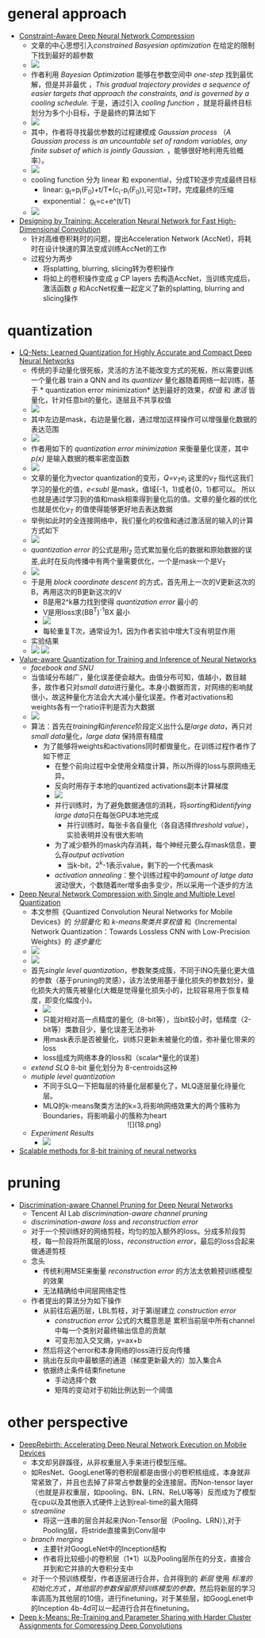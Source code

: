 # general approach
* [Constraint-Aware Deep Neural Network Compression](http://www.sfu.ca/~ftung/papers/constraintaware_eccv18.pdf)
  * 文章的中心思想引入*constrained Basyesian optimization* 在给定的限制下找到最好的超参数
  * ![](01.png)
  * 作者利用 *Bayesian Optimization* 能够在参数空间中 *one-step* 找到最优解，但是并非最优 ，*This gradual trajectory provides a sequence of easier targets that approach the constraints, and is governed by a cooling schedule.* 于是，通过引入 *cooling function* ，就是将最终目标划分为多个小目标，于是最终的算法如下
  * ![](02.png)
  * 其中，作者将寻找最优参数的过程建模成 *Gaussian process* （*A Gaussian process is an uncountable set of random variables, any finite subset of which is jointly Gaussian.* ，能够很好地利用先验概率）。
  * ![](03.png)
  * cooling function 分为 linear 和 exponential，分成T轮逐步完成最终目标
    * linear: g<sub>t</sub>=p<sub>i</sub>(F<sub>0</sub>)+t/T\*(c<sub>i</sub>-p<sub>i</sub>(F<sub>0</sub>)),可见t=T时，完成最终的压缩
    * exponential： g<sub>t</sub>=c+e^(t/T)
  * ![](04.png)
* [Designing by Training: Acceleration Neural Network for Fast High-Dimensional Convolution](https://dailongquan.github.io/files/publications/nips2018(1).pdf)
  * 针对高维卷积耗时的问题，提出Acceleration Network (AccNet)，将耗时在设计快速的算法变成训练AccNet的工作
  * 过程分为两步
    * 将splatting, blurring, slicing转为卷积操作
    * 将如上的卷积操作变成 *g* CP layers 去构造AccNet，当训练完成后，激活函数 *g* 和AccNet权重一起定义了新的splatting, blurring and slicing操作

# quantization
* [LQ-Nets: Learned Quantization for Highly Accurate and Compact Deep Neural Networks](http://cn.arxiv.org/abs/1807.10029)
  * 传统的手动量化很死板，灵活的方法不能改变方式的死板，所以需要训练一个量化器 train a QNN and its *quantizer* 量化器随着网络一起训练，基于 * quantization error minimization* 达到最好的效果，*权值* 和 *激活* 皆量化，针对任意bit的量化，逐层且不共享权值
  * ![](07.png)
  * 其中左边是mask，右边是量化器，通过增加这样操作可以增强量化数据的表达范围
  * ![](06.png)
  * 作者用如下的 *quantization error minimization* 来衡量量化误差，其中 *p(x)* 是输入数据的概率密度函数
  * ![](05.png)
  * 文章的量化为vector quantization的变形，*Q=v<sub>T</sub>e<sub>l</sub>* 这里的*v<sub>T</sub>* 指代这我们学习的量化的值，*e<subl</sub>* 是mask，值域{-1，1}或者{0，1}都可以。 所以也就是通过学习到的值和mask相乘得到量化后的值。文章的量化器的优化也就是优化*v<sub>T</sub>* 的值使得能够更好地去表达数据
  * 举例如此时的全连接网络中，我们量化的权值和通过激活层的输入的计算方式如下
  * ![](08.png)
  * *quantization error* 的公式是用*l<sub>2</sub>* 范式累加量化后的数据和原始数据的误差,此时在反向传播中有两个量需要优化，一个是mask一个是V<sub>T</sub>
  * ![](09.png)
  * 于是用 *block coordinate descent* 的方式，首先用上一次的V更新这次的B，再用这次的B更新这次的V
    * B是用2^k暴力找到使得 *quantization error* 最小的
    * V是用loss求(BB<sup>T</sup>)<sup>-1</sup>BX 最小
    * ![](10.png)
    * 每轮重复T次，通常设为1，因为作者实验中增大T没有明显作用
  * 实验结果
  * ![](11.png) ![](12.png)
* [Value-aware Quantization for Training and Inference of Neural Networks](https://arxiv.org/abs/1804.07802)
  * *facebook and SNU*
  * 当值域分布越广，量化误差便会越大。由值分布可知，值越小，数目越多，故作者只对*small data*进行量化。本身小数据而言，对网络的影响就很小，故这种量化方法会大大减小量化误差。作者对activations和weights各有一个ratio评判是否为大数据
  * ![](13.png)
  * 算法：首先在*training*和*inference*阶段定义出什么是*large data*，再只对*small data*量化，*large data* 保持原有精度
    * 为了能够将weights和activations同时都做量化，在训练过程作者作了如下修正
      * 在整个前向过程中全使用全精度计算，所以所得的loss与原网络无异。
      * 反向时用存于本地的quantized activations副本计算梯度
      * ![](17.png)
      * 并行训练时，为了避免数据通信的消耗，将*sorting*和*identifying* *large data*只在每张GPU本地完成
        * 并行训练时，每张卡各自量化（各自选择*threshold value*），实验表明并没有很大影响
      * 为了减少额外的mask内存消耗，每个神经元要么存mask信息，要么存*output activation*
        * 当k-bit，2<sup>k</sup>-1表示value，剩下的一个代表mask
      * *activation annealing*：整个训练过程中的*amount of latge data*波动很大，个数随着iter增多由多变少，所以采用一个逐步的方法
* [Deep Neural Network Compression with Single and Multiple Level Quantization](https://arxiv.org/abs/1803.03289)
  * 本文参照《Quantized Convolution Neural Networks for Mobile Devices》的 *分层量化* 和 *k-means聚类共享权值* 和《Incremental Network Quantization：Towards Lossless CNN with Low-Precision Weights》的 *逐步量化*
   * ![](14.png)
   * ![](16.png)
  * 首先*single level quantization*，参数聚类成簇，不同于INQ先量化更大值的参数（基于pruning的灵感），该方法使用基于量化损失的参数划分，量化损失大的簇先被量化(大概是觉得量化损失小的，比较容易用于恢复精度，即变化幅度小)。
     * ![](15.png)
     * 只能对相对高一点精度的量化（8-bit等），当bit较小时，低精度（2-bit等）类数目少，量化误差无法弥补
     * 用mask表示是否被量化，训练只更新未被量化的值，弥补量化带来的loss
     * loss组成为网络本身的loss和（scalar\*量化的误差)
  * *extend SLQ* 8-bit 量化划分为 8-centroids这种
  * *mutiple level quantization*
     * 不同于SLQ一下把每层的待量化层都量化了，MLQ逐层量化待量化层。
     * MLQ的k-means聚类方法的k=3,将影响网络效果大的两个簇称为Boundaries，将影响最小的簇称为heart
     <div align=center>![](18.png)
  * *Experiment Results*
    * ![](19.png)
* [Scalable methods for 8-bit training of neural networks](https://arxiv.org/abs/1805.11046)

# pruning
* [Discrimination-aware Channel Pruning for Deep Neural Networks](https://arxiv.org/abs/1810.11809)
  * Tencent AI Lab *discrimination-aware channel pruning*
  * *discrimination-aware loss* and *reconstruction error*
  * 对于一个预训练好的网络剪枝，均匀的加入额外的loss。分成多阶段剪枝，每一阶段将所属层的loss，*reconstruction error*，最后的loss合起来做通道剪枝
  * 念头
    * 传统利用MSE来衡量 *reconstruction error* 的方法太依赖预训练模型的效果
    * 无法精确给中间层网络定性
  * 作者提出的算法分为如下操作
    * 从前往后遍历层，LBL剪枝，对于第i层建立 *construction error*
      * *construction error* 公式的大概意思是 累积当前层中所有channel中每一个类别对最终输出信息的贡献
      * 可变形加入交叉熵，y=ax+b
    * 然后将这个error和本身网络的loss进行反向传播
    * 挑出在反向中最敏感的通道（梯度更新最大的）加入集合A
    * 依据终止条件结束finetune
      * 手动选择个数
      * 矩阵的变动对于初始比例达到一个阈值

# other perspective
* [DeepRebirth: Accelerating Deep Neural Network Execution on Mobile Devices](https://aaai.org/ocs/index.php/AAAI/AAAI18/paper/view/16652)
  * 本文却另辟蹊径，从非权重层入手来进行模型压缩。
  * 如ResNet、GoogLenet等的卷积层都是由很小的卷积核组成，本身就非常紧致了，并且也去掉了非常占参数量的全连接层。而Non-tensor layer（也就是非权重层，如pooling、BN、LRN、ReLU等等）反而成为了模型在cpu以及其他嵌入式硬件上达到real-time的最大阻碍
  * *streamline*
    * 将这一连串的层合并起来(Non-Tensor层（Pooling、LRN）),对于Pooling层，将stride直接乘到Conv层中
  * *branch merging*
    * 主要针对GoogLeNet中的Inception结构
    * 作者将比较细小的卷积层（1*1）以及Pooling层所在的分支，直接合并到和它并排的大卷积分支中
  * 对于一个预训练模型，作者逐层进行合并，合并得到的 *新层* 使用 *标准的初始化方式* ，*其他层的参数保留原预训练模型的参数*，然后将新层的学习率调高为其他层的10倍，进行finetuning，对于某些层，如GoogLenet中的Inception 4b-4d可以一起进行合并在finetuning。
* [Deep k-Means: Re-Training and Parameter Sharing with Harder Cluster Assignments for Compressing Deep Convolutions](http://cn.arxiv.org/abs/1806.09228)
